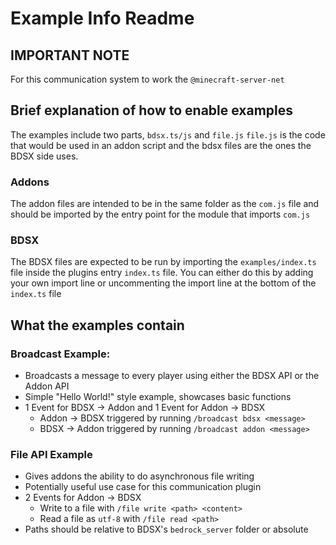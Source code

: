 # Example Info Readme
## IMPORTANT NOTE
For this communication system to work the `@minecraft-server-net`

## Brief explanation of how to enable examples
The examples include two parts, `bdsx.ts/js` and `file.js`
`file.js` is the code that would be used in an addon script and the bdsx files are the ones the BDSX side uses.

### Addons
The addon files are intended to be in the same folder as the `com.js` file and should be imported by the entry point for the module that imports `com.js`

### BDSX
The BDSX files are expected to be run by importing the `examples/index.ts` file inside the plugins entry `index.ts` file. You can either do this by adding your own import line or uncommenting the import line at the bottom of the `index.ts` file

## What the examples contain
### Broadcast Example:
* Broadcasts a message to every player using either the BDSX API or the Addon API
* Simple "Hello World!" style example, showcases basic functions
* 1 Event for BDSX -> Addon and 1 Event for Addon -> BDSX
    * Addon -> BDSX triggered by running `/broadcast bdsx <message>`
    * BDSX -> Addon triggered by running `/broadcast addon <message>`
### File API Example
* Gives addons the ability to do asynchronous file writing
* Potentially useful use case for this communication plugin
* 2 Events for Addon -> BDSX
    * Write to a file with `/file write <path> <content>`
    * Read a file as `utf-8` with `/file read <path>`
* Paths should be relative to BDSX's `bedrock_server` folder or absolute